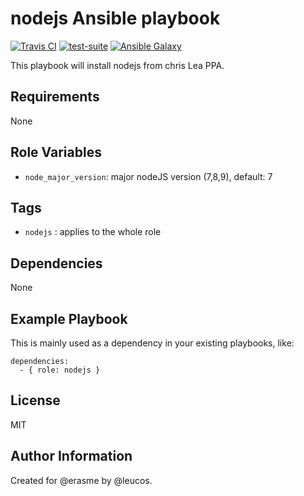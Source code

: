 nodejs Ansible playbook
=======================

[![Travis
CI](http://img.shields.io/travis/erasme/ansible-nodejs.svg?style=flat)](http://travis-ci.org/erasme/ansible-nodejs)
[![test-suite](http://img.shields.io/badge/ansible--roles--specs-ansible--nodejs-blue.svg?style=flat)](https://github.com/erasme/ansible-roles-specs/tree/master/ansible-nodejs/)
[![Ansible
Galaxy](http://img.shields.io/badge/galaxy-erasme.nodejs-660198.svg?style=flat)](https://galaxy.ansible.com/list#/roles/2996)

This playbook will install nodejs from chris Lea PPA.

Requirements
------------

None

Role Variables
--------------

* `node_major_version`: major nodeJS version (7,8,9), default: 7

Tags
----

  - `nodejs` : applies to the whole role

Dependencies
------------

None

Example Playbook
----------------

This is mainly used as a dependency in your existing playbooks, like:

    dependencies:
      - { role: nodejs }

License
-------

MIT

Author Information
------------------

Created for @erasme by @leucos.

